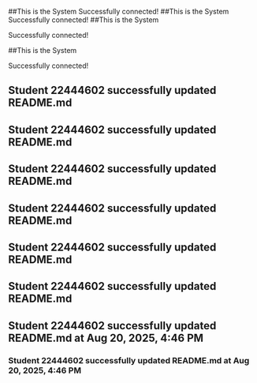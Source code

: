 ##This is the System
Successfully connected!
##This is the System
Successfully connected!
##This is the System

Successfully connected!

##This is the System

Successfully connected!

## Student 22444602 successfully updated README.md

## Student 22444602 successfully updated README.md

## Student 22444602 successfully updated README.md

## Student 22444602 successfully updated README.md

## Student 22444602 successfully updated README.md

## Student 22444602 successfully updated README.md

## Student 22444602 successfully updated README.md at Aug 20, 2025, 4:46 PM

### Student 22444602 successfully updated README.md at Aug 20, 2025, 4:46 PM


